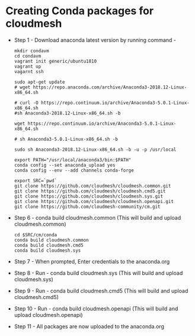 # Creating Conda packages for cloudmesh

* Step 1 - Download anaconda latest version by running command - 
  
  ```
  mkdir condavm
  cd condavm
  vagrant init generic/ubuntu1810
  vagrant up
  vagarnt ssh
  
  sudo apt-get update
  # wget https://repo.anaconda.com/archive/Anaconda3-2018.12-Linux-x86_64.sh

  # curl -O https://repo.continuum.io/archive/Anaconda3-5.0.1-Linux-x86_64.sh
  #sh Anaconda3-2018.12-Linux-x86_64.sh -b
  
  wget https://repo.continuum.io/archive/Anaconda3-5.0.1-Linux-x86_64.sh
  
  # sh Anaconda3-5.0.1-Linux-x86_64.sh -b
  
  sudo sh Anaconda3-2018.12-Linux-x86_64.sh -b -u -p /usr/local
  
  export PATH="/usr/local/anaconda3/bin:$PATH"
  conda config --set anaconda_upload yes
  conda config --env --add channels conda-forge
  
  export SRC=`pwd`
  git clone https://github.com/cloudmesh/cloudmesh.common.git
  git clone https://github.com/cloudmesh/cloudmesh.cmd5.git
  git clone https://github.com/cloudmesh/cloudmesh.sys.git
  git clone https://github.com/cloudmesh/cloudmesh.openapi.git
  git clone https://github.com/cloudmesh-community/cm.git
  ```
  
* Step 6 - conda build cloudmesh.common (This will build and upload cloudmesh.common)

  ```
  cd $SRC/cm/conda
  conda build cloudmesh.common
  conda build cloudmesh.cmd5
  conda build cloudmesh.sys
  ```
  
* Step 7 - When prompted, Enter credentials to the anaconda.org
* Step 8 - Run - conda build cloudmesh.sys (This will build and upload cloudmesh.sys)
* Step 9 - Run - conda build cloudmesh.cmd5 (This will build and upload cloudmesh.cmd5)
* Step 10 - Run - conda build cloudmesh.openapi (This will build and upload cloudmesh.openapi)
* Step 11 - All packages are now uploaded to the anaconda.org
